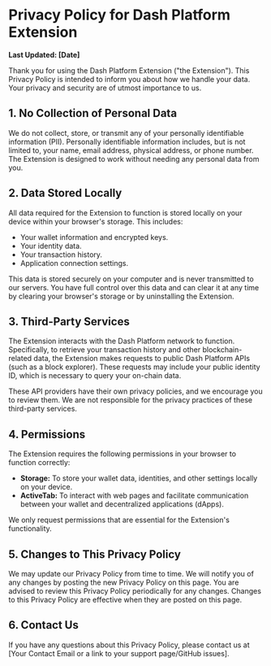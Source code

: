 # Privacy Policy for Dash Platform Extension

**Last Updated: [Date]**

Thank you for using the Dash Platform Extension ("the Extension"). This Privacy Policy is intended to inform you about how we handle your data. Your privacy and security are of utmost importance to us.

## 1. No Collection of Personal Data

We do not collect, store, or transmit any of your personally identifiable information (PII). Personally identifiable information includes, but is not limited to, your name, email address, physical address, or phone number. The Extension is designed to work without needing any personal data from you.

## 2. Data Stored Locally

All data required for the Extension to function is stored locally on your device within your browser's storage. This includes:

- Your wallet information and encrypted keys.
- Your identity data.
- Your transaction history.
- Application connection settings.

This data is stored securely on your computer and is never transmitted to our servers. You have full control over this data and can clear it at any time by clearing your browser's storage or by uninstalling the Extension.

## 3. Third-Party Services

The Extension interacts with the Dash Platform network to function. Specifically, to retrieve your transaction history and other blockchain-related data, the Extension makes requests to public Dash Platform APIs (such as a block explorer). These requests may include your public identity ID, which is necessary to query your on-chain data.

These API providers have their own privacy policies, and we encourage you to review them. We are not responsible for the privacy practices of these third-party services.

## 4. Permissions

The Extension requires the following permissions in your browser to function correctly:

- **Storage:** To store your wallet data, identities, and other settings locally on your device.
- **ActiveTab:** To interact with web pages and facilitate communication between your wallet and decentralized applications (dApps).

We only request permissions that are essential for the Extension's functionality.

## 5. Changes to This Privacy Policy

We may update our Privacy Policy from time to time. We will notify you of any changes by posting the new Privacy Policy on this page. You are advised to review this Privacy Policy periodically for any changes. Changes to this Privacy Policy are effective when they are posted on this page.

## 6. Contact Us

If you have any questions about this Privacy Policy, please contact us at [Your Contact Email or a link to your support page/GitHub issues]. 